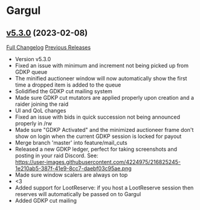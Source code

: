 # Gargul

## [v5.3.0](https://github.com/papa-smurf/Gargul/tree/v5.3.0) (2023-02-08)
[Full Changelog](https://github.com/papa-smurf/Gargul/compare/v5.2.1...v5.3.0) [Previous Releases](https://github.com/papa-smurf/Gargul/releases)

- Version v5.3.0  
- Fixed an issue with minimum and increment not being picked up from GDKP queue  
- The minified auctioneer window will now automatically show the first time a dropped item is added to the queue  
- Solidified the GDKP cut mailing system  
- Made sure GDKP cut mutators are applied properly upon creation and a raider joining the raid  
- UI and QoL changes  
- Fixed an issue with bids in quick succession not being announced properly in /rw  
- Made sure "GDKP Activated" and the minimized auctioneer frame don't show on login when the current GDKP session is locked for payout  
- Merge branch 'master' into feature/mail\_cuts  
- Released a new GDKP ledger, perfect for taking screenshots and posting in your raid Discord. See:  
    https://user-images.githubusercontent.com/4224975/216825245-1e210ab5-387f-41e9-8cc7-daebf03c95ae.png  
- Made sure window scalers are always on top  
- <3  
- Added support for LootReserve: if you host a LootReserve session then reserves will automatically be passed on to Gargul  
- Added GDKP cut mailing  
